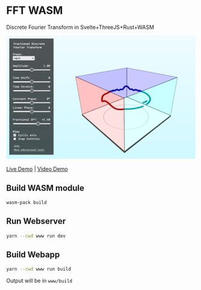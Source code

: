 # FFT WASM

Discrete Fourier Transform in Svelte+ThreeJS+Rust+WASM

![Screenshot of the UI](preview.png)

[Live Demo](https://static.laszlokorte.de/frft-cube/) | [Video Demo](https://www.youtube.com/watch?v=Xe2Ob1gPqlg)

## Build WASM module

```sh
wasm-pack build
```

## Run Webserver

```sh
yarn --cwd www run dev
```

## Build Webapp

```sh
yarn --cwd www run build
```

Output will be in `www/build`
